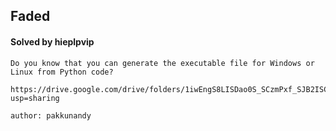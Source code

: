 ## Faded

#### Solved by hieplpvip

```
Do you know that you can generate the executable file for Windows or Linux from Python code?

https://drive.google.com/drive/folders/1iwEngS8LISDao0S_SCzmPxf_SJB2ISCe?usp=sharing

author: pakkunandy
```
